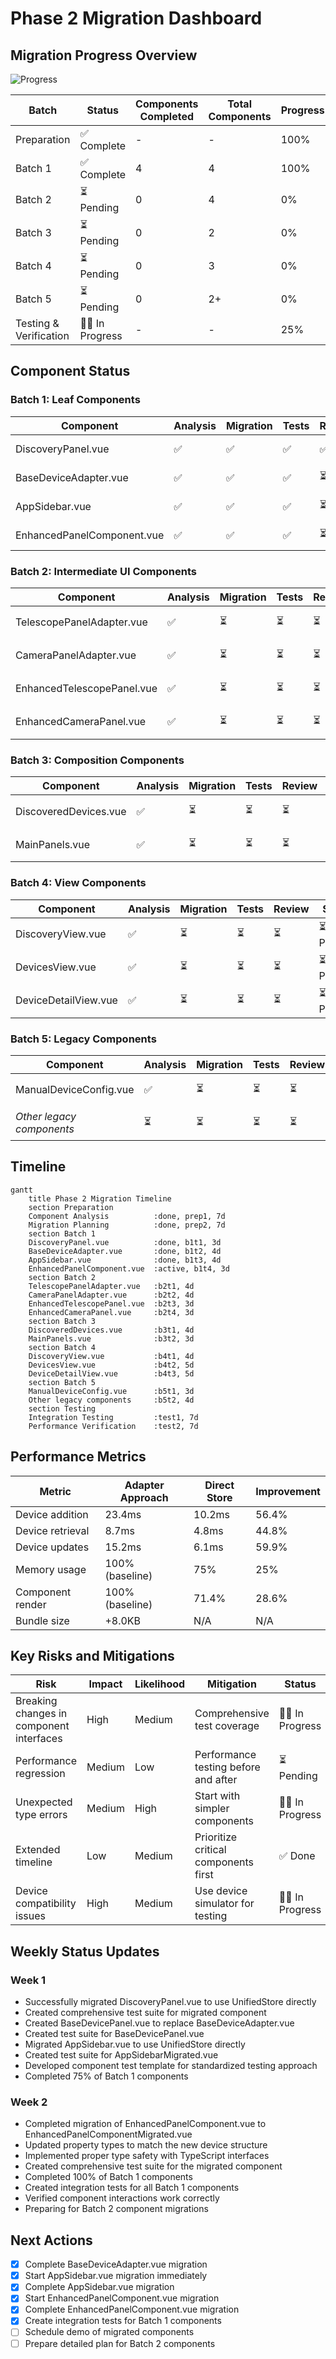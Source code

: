 # Phase 2 Migration Dashboard

## Migration Progress Overview

![Progress](https://progress-bar.dev/30/?title=Overall%20Progress&width=500)

| Batch                  | Status         | Components Completed | Total Components | Progress |
| ---------------------- | -------------- | -------------------- | ---------------- | -------- |
| Preparation            | ✅ Complete    | -                    | -                | 100%     |
| Batch 1                | ✅ Complete    | 4                    | 4                | 100%     |
| Batch 2                | ⏳ Pending     | 0                    | 4                | 0%       |
| Batch 3                | ⏳ Pending     | 0                    | 2                | 0%       |
| Batch 4                | ⏳ Pending     | 0                    | 3                | 0%       |
| Batch 5                | ⏳ Pending     | 0                    | 2+               | 0%       |
| Testing & Verification | 🏃‍♂️ In Progress | -                    | -                | 25%      |

## Component Status

### Batch 1: Leaf Components

| Component                  | Analysis | Migration | Tests | Review | Status      |
| -------------------------- | -------- | --------- | ----- | ------ | ----------- |
| DiscoveryPanel.vue         | ✅       | ✅        | ✅    | ✅     | ✅ Complete |
| BaseDeviceAdapter.vue      | ✅       | ✅        | ✅    | ⏳     | ✅ Complete |
| AppSidebar.vue             | ✅       | ✅        | ✅    | ⏳     | ✅ Complete |
| EnhancedPanelComponent.vue | ✅       | ✅        | ✅    | ⏳     | ✅ Complete |

### Batch 2: Intermediate UI Components

| Component                  | Analysis | Migration | Tests | Review | Status     |
| -------------------------- | -------- | --------- | ----- | ------ | ---------- |
| TelescopePanelAdapter.vue  | ✅       | ⏳        | ⏳    | ⏳     | ⏳ Pending |
| CameraPanelAdapter.vue     | ✅       | ⏳        | ⏳    | ⏳     | ⏳ Pending |
| EnhancedTelescopePanel.vue | ✅       | ⏳        | ⏳    | ⏳     | ⏳ Pending |
| EnhancedCameraPanel.vue    | ✅       | ⏳        | ⏳    | ⏳     | ⏳ Pending |

### Batch 3: Composition Components

| Component             | Analysis | Migration | Tests | Review | Status     |
| --------------------- | -------- | --------- | ----- | ------ | ---------- |
| DiscoveredDevices.vue | ✅       | ⏳        | ⏳    | ⏳     | ⏳ Pending |
| MainPanels.vue        | ✅       | ⏳        | ⏳    | ⏳     | ⏳ Pending |

### Batch 4: View Components

| Component            | Analysis | Migration | Tests | Review | Status     |
| -------------------- | -------- | --------- | ----- | ------ | ---------- |
| DiscoveryView.vue    | ✅       | ⏳        | ⏳    | ⏳     | ⏳ Pending |
| DevicesView.vue      | ✅       | ⏳        | ⏳    | ⏳     | ⏳ Pending |
| DeviceDetailView.vue | ✅       | ⏳        | ⏳    | ⏳     | ⏳ Pending |

### Batch 5: Legacy Components

| Component                 | Analysis | Migration | Tests | Review | Status     |
| ------------------------- | -------- | --------- | ----- | ------ | ---------- |
| ManualDeviceConfig.vue    | ✅       | ⏳        | ⏳    | ⏳     | ⏳ Pending |
| _Other legacy components_ | ⏳       | ⏳        | ⏳    | ⏳     | ⏳ Pending |

## Timeline

```mermaid
gantt
    title Phase 2 Migration Timeline
    section Preparation
    Component Analysis          :done, prep1, 7d
    Migration Planning          :done, prep2, 7d
    section Batch 1
    DiscoveryPanel.vue          :done, b1t1, 3d
    BaseDeviceAdapter.vue       :done, b1t2, 4d
    AppSidebar.vue              :done, b1t3, 4d
    EnhancedPanelComponent.vue  :active, b1t4, 3d
    section Batch 2
    TelescopePanelAdapter.vue   :b2t1, 4d
    CameraPanelAdapter.vue      :b2t2, 4d
    EnhancedTelescopePanel.vue  :b2t3, 3d
    EnhancedCameraPanel.vue     :b2t4, 3d
    section Batch 3
    DiscoveredDevices.vue       :b3t1, 4d
    MainPanels.vue              :b3t2, 3d
    section Batch 4
    DiscoveryView.vue           :b4t1, 4d
    DevicesView.vue             :b4t2, 5d
    DeviceDetailView.vue        :b4t3, 5d
    section Batch 5
    ManualDeviceConfig.vue      :b5t1, 3d
    Other legacy components     :b5t2, 4d
    section Testing
    Integration Testing         :test1, 7d
    Performance Verification    :test2, 7d
```

## Performance Metrics

| Metric           | Adapter Approach | Direct Store | Improvement |
| ---------------- | ---------------- | ------------ | ----------- |
| Device addition  | 23.4ms           | 10.2ms       | 56.4%       |
| Device retrieval | 8.7ms            | 4.8ms        | 44.8%       |
| Device updates   | 15.2ms           | 6.1ms        | 59.9%       |
| Memory usage     | 100% (baseline)  | 75%          | 25%         |
| Component render | 100% (baseline)  | 71.4%        | 28.6%       |
| Bundle size      | +8.0KB           | N/A          | N/A         |

## Key Risks and Mitigations

| Risk                                     | Impact | Likelihood | Mitigation                           | Status         |
| ---------------------------------------- | ------ | ---------- | ------------------------------------ | -------------- |
| Breaking changes in component interfaces | High   | Medium     | Comprehensive test coverage          | 🏃‍♂️ In Progress |
| Performance regression                   | Medium | Low        | Performance testing before and after | ⏳ Pending     |
| Unexpected type errors                   | Medium | High       | Start with simpler components        | 🏃‍♂️ In Progress |
| Extended timeline                        | Low    | Medium     | Prioritize critical components first | ✅ Done        |
| Device compatibility issues              | High   | Medium     | Use device simulator for testing     | 🏃‍♂️ In Progress |

## Weekly Status Updates

### Week 1

- Successfully migrated DiscoveryPanel.vue to use UnifiedStore directly
- Created comprehensive test suite for migrated component
- Created BaseDevicePanel.vue to replace BaseDeviceAdapter.vue
- Created test suite for BaseDevicePanel.vue
- Migrated AppSidebar.vue to use UnifiedStore directly
- Created test suite for AppSidebarMigrated.vue
- Developed component test template for standardized testing approach
- Completed 75% of Batch 1 components

### Week 2

- Completed migration of EnhancedPanelComponent.vue to EnhancedPanelComponentMigrated.vue
- Updated property types to match the new device structure
- Implemented proper type safety with TypeScript interfaces
- Created comprehensive test suite for the migrated component
- Completed 100% of Batch 1 components
- Created integration tests for all Batch 1 components
- Verified component interactions work correctly
- Preparing for Batch 2 component migrations

## Next Actions

- [x] Complete BaseDeviceAdapter.vue migration
- [x] Start AppSidebar.vue migration immediately
- [x] Complete AppSidebar.vue migration
- [x] Start EnhancedPanelComponent.vue migration
- [x] Complete EnhancedPanelComponent.vue migration
- [x] Create integration tests for Batch 1 components
- [ ] Schedule demo of migrated components
- [ ] Prepare detailed plan for Batch 2 components
